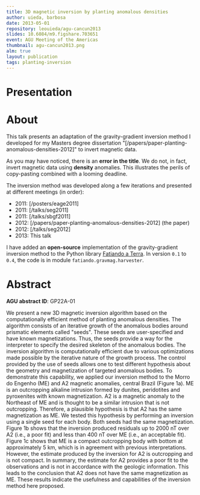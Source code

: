 ```yaml
---
title: 3D magnetic inversion by planting anomalous densities
author: uieda, barbosa
date: 2013-05-01
repository: leouieda/agu-cancun2013
slides: 10.6084/m9.figshare.703651
event: AGU Meeting of the Americas
thumbnail: agu-cancun2013.png
alm: true
layout: publication
tags: planting-inversion
---
```


# Presentation

<script async class="speakerdeck-embed"
data-id="47e71fe41d9d4f1fa7859454577a6d3f" data-ratio="1.33159947984395"
src="//speakerdeck.com/assets/embed.js"></script>

# About

This talk presents an adaptation of the gravity-gradient inversion method I
developed for my Masters degree dissertation
"[/papers/paper-planting-anomalous-densities-2012]" to invert magnetic data.

As you may have noticed, there is an **error in the title**. We do not, in
fact, invert magnetic data using **density** anomalies. This illustrates the
perils of copy-pasting combined with a looming deadline.

The inversion method was developed along a few iterations and presented at
different meetings
(in order):

* 2011: [/posters/eage2011]
* 2011: [/talks/seg2011]
* 2011: [/talks/sbgf2011]
* 2012: [/papers/paper-planting-anomalous-densities-2012] (the paper)
* 2012: [/talks/seg2012]
* 2013: This talk

I have added an **open-source** implementation of the gravity-gradient
inversion method to the Python library [Fatiando a
Terra](http://www.fatiando.org). In version `0.1` to `0.4`, the code is in
module `fatiando.gravmag.harvester`.

# Abstract

**AGU abstract ID**: GP22A-01

We present a new 3D magnetic inversion algorithm based on the computationally
efficient method of planting anomalous densities. The algorithm consists of an
iterative growth of the anomalous bodies around prismatic elements called
"seeds". These seeds are user-specified and have known magnetizations. Thus,
the seeds provide a way for the interpreter to specify the desired skeleton of
the anomalous bodies. The inversion algorithm is computationally efficient due
to various optimizations made possible by the iterative nature of the growth
process. The control provided by the use of seeds allows one to test different
hypothesis about the geometry and magnetization of targeted anomalous bodies.
To demonstrate this capability, we applied our inversion method to the Morro do
Engenho (ME) and A2 magnetic anomalies, central Brazil (Figure 1a). ME is an
outcropping alkaline intrusion formed by dunites, peridotites and pyroxenites
with known magnetization. A2 is a magnetic anomaly to the Northeast of ME and
is thought to be a similar intrusion that is not outcropping. Therefore, a
plausible hypothesis is that A2 has the same magnetization as ME. We tested
this hypothesis by performing an inversion using a single seed for each body.
Both seeds had the same magnetization. Figure 1b shows that the inversion
produced residuals up to 2000 nT over A2 (i.e., a poor fit) and less than 400
nT over ME (i.e., an acceptable fit). Figure 1c shows that ME is a compact
outcropping body with bottom at approximately 5 km, which is in agreement with
previous interpretations. However, the estimate produced by the inversion for
A2 is outcropping and is not compact. In summary, the estimate for A2 provides
a poor fit to the observations and is not in accordance with the geologic
information. This leads to the conclusion that A2 does not have the same
magnetization as ME. These results indicate the usefulness and capabilities of
the inversion method here proposed.
